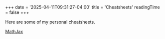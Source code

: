 +++
date = '2025-04-11T09:31:27-04:00'
title = 'Cheatsheets'
readingTime = false
+++

Here are some of my personal cheatsheets.

[MathJax](./mathjax)
